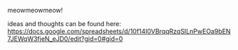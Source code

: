 meowmeowmeow!

ideas and thoughts can be found here:
https://docs.google.com/spreadsheets/d/10f14I0VBrqqRzqSILnPwEOa9bEN7JEWqW3fjeN_eJD0/edit?gid=0#gid=0